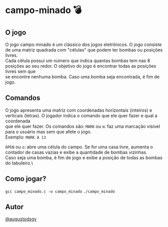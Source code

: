 # campo-minado 💣
## O jogo
O jogo campo minado é um clássico dos jogos eletrônicos. O jogo consiste de uma matriz quadrada com "células" que podem ter bombas ou posições livres.\
Cada célula possui um número que indica quantas bombas tem nas 8 posições ao seu redor. O objetivo do jogo é encontrar todas as posições livres sem que\
se encontre nenhuma bomba. Caso uma bomba seja encontrada, é fim de jogo.

## Comandos
O jogo apresenta uma matriz com coordenadas horizontais (inteiros) e verticais (letras). O jogador indica o comando que ele quer fazer e qual a coordenada\
que ele quer fazer. Os comandos são:
```MARK``` ou ```m```: faz uma marcação visível para o usuário mas sem que afete o jogo.\
Exemplo: ```MARK A 13```

```OPEN``` ou ```o```: abre uma célula do campo. Se for uma casa livre, aumenta o contador de casas vazias e exibe a quantidade de bombas vizinhas.\
Caso seja uma bomba, é fim de jogo e exibe a posição de todas as bombas do tabuleiro.\

## Como jogar?
```gcc campo_minado.c -o campo_minado```
```./campo_minado```


## Autor
[@augustodsgv](https://github.com/augustodsgv/)
